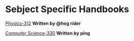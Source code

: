 # Sebject Specific Handbooks

[Physics-312]() **Written by @hog rider**

[Computer Science-330]() **Written by ping**
